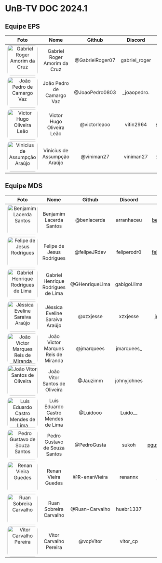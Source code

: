 # UnB-TV DOC 2024.1

## Equipe EPS

| Foto | Nome | Github | Discord | Email | Matrícula |
|:----:|:----:|:------:|:-------:|:-----:|:---------:|
| <img width="100px" style="border-radius:10%" src="https://github.com/GabrielRoger07.png" alt="Gabriel Roger Amorim da Cruz"> | Gabriel Roger Amorim da Cruz | @GabrielRoger07 | gabriel_roger | gabrielroger4203@gmail.com | 200018248 |
| <img width="100px" style="border-radius:10%" src="https://github.com/JoaoPedro0803.png" alt="João Pedro de Camargo Vaz"> | João Pedro de Camargo Vaz | @JoaoPedro0803 | _joaopedro. | joaopedrocvaz@gmail.com | 200020650 |
| <img width="100px" style="border-radius:10%" src="https://github.com/victorleaoo.png" alt="Victor Hugo Oliveira Leão"> | Victor Hugo Oliveira Leão | @victorleaoo | vitin2964 | victor.pessoal1203@gmail.com | 200028367 |
| <img width="100px" style="border-radius:10%" src="https://github.com/viniman27.png" alt="Vinicius de Assumpção Araújo"> | Vinicius de Assumpção Araújo | @viniman27 | viniman27 | viniciusdearaujo27@gmail.com | 200028472 |

## Equipe MDS

| Foto | Nome | Github | Discord | Email | Matrícula |
|:----:|:----:|:------:|:-------:|:-----:|:---------:|
| <img width="100px" style="border-radius:10%" src="https://github.com/benlacerda.png" alt="Benjamim Lacerda Santos"> | Benjamim Lacerda Santos | @benlacerda | arranhaceu | benjamim.lacerda16@gmail.com | 200062123 |
| <img width="100px" style="border-radius:10%" src="https://github.com/felipeJRdev.png" alt="Felipe de Jesus Rodrigues"> | Felipe de Jesus Rodrigues | @felipeJRdev | feliperodr0 | felipe123rodrigues1@gmail.com | 211062867 |
| <img width="100px" style="border-radius:10%" src="https://github.com/GHenriqueLima.png" alt="Gabriel Henrique Rodrigues de Lima"> | Gabriel Henrique Rodrigues de Lima  | @GHenriqueLima | gabigol.lima | ghrl2003@gmail.com | 221022284 |
| <img width="100px" style="border-radius:10%" src="https://github.com/xzxjesse.png" alt="Jéssica Eveline Saraiva Araújo"> | Jéssica Eveline Saraiva Araújo  | @xzxjesse | xzxjesse | jessicaeveline121@gmail.com | 221022319 |
| <img width="100px" style="border-radius:10%" src="https://github.com/jmarquees.png" alt="João Victor Marques Reis de Miranda"> | João Victor Marques Reis de Miranda  | @jmarquees | jmarquees_ | rreisjoao@gmail.com | 200058576 |
| <img width="100px" style="border-radius:10%" src="https://github.com/Jauzimm.png" alt="João Vitor Santos de Oliveira"> | João Vitor Santos de Oliveira  | @Jauzimm | johnyjohnes | joaovitorso071@gmail.com | 221022337 |
| <img width="100px" style="border-radius:10%" src="https://github.com/Luidooo.png" alt="Luis Eduardo Castro Mendes de Lima"> | Luis Eduardo Castro Mendes de Lima  | @Luidooo | Luido__ | eng.limaluis@gmail.com  | 221008285 |
| <img width="100px" style="border-radius:10%" src="https://github.com/PedroGusta.png" alt="Pedro Gustavo de Souza Santos"> | Pedro Gustavo de Souza Santos  | @PedroGusta | sukoh | pgustavodesouzasantos@gmail.com  | 221008605 |
| <img width="100px" style="border-radius:10%" src="https://github.com/R-enanVieira.png" alt="Renan Vieira Guedes"> | Renan Vieira Guedes  | @R-enanVieira | renannx | renanv.guedes7@gmail.com | 221031363 |
| <img width="100px" style="border-radius:10%" src="https://github.com/Ruan-Carvalho.png" alt="Ruan Sobreira Carvalho"> | Ruan Sobreira Carvalho  | @Ruan-Carvalho | huebr1337 | ruansobreira11@gmail.com | 211043763 |
| <img width="100px" style="border-radius:10%" src="https://github.com/vcpVitor.png" alt="Vitor Carvalho Pereira"> | Vitor Carvalho Pereira  | @vcpVitor | vitor_cp | vitorpereira032@gmail.com | 211062615 |